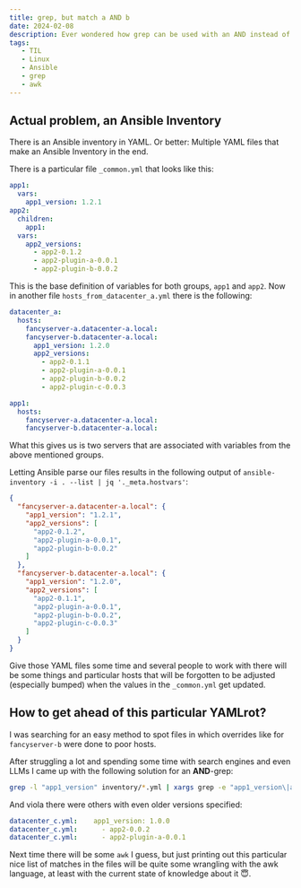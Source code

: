 ```yaml
---
title: grep, but match a AND b
date: 2024-02-08
description: Ever wondered how grep can be used with an AND instead of OR? I did.
tags:
   - TIL
   - Linux
   - Ansible
   - grep
   - awk
---
```


## Actual problem, an Ansible Inventory

There is an Ansible inventory in YAML.
Or better: Multiple YAML files that make an Ansible Inventory in the end.

There is a particular file `_common.yml` that looks like this:

```yaml
app1:
  vars:
    app1_version: 1.2.1
app2:
  children:
    app1:
  vars:
    app2_versions:
      - app2-0.1.2
      - app2-plugin-a-0.0.1
      - app2-plugin-b-0.0.2
```

This is the base definition of variables for both groups, `app1` and `app2`.
Now in another file `hosts_from_datacenter_a.yml` there is the following:

```yaml
datacenter_a:
  hosts:
    fancyserver-a.datacenter-a.local:
    fancyserver-b.datacenter-a.local:
      app1_version: 1.2.0
      app2_versions:
        - app2-0.1.1
        - app2-plugin-a-0.0.1
        - app2-plugin-b-0.0.2
        - app2-plugin-c-0.0.3

app1:
  hosts:
    fancyserver-a.datacenter-a.local:
    fancyserver-b.datacenter-a.local:
```

What this gives us is two servers that are associated with variables from the above mentioned groups.

Letting Ansible parse our files results in the following output of `ansible-inventory -i . --list | jq '._meta.hostvars'`:

```json
{
  "fancyserver-a.datacenter-a.local": {
    "app1_version": "1.2.1",
    "app2_versions": [
      "app2-0.1.2",
      "app2-plugin-a-0.0.1",
      "app2-plugin-b-0.0.2"
    ]
  },
  "fancyserver-b.datacenter-a.local": {
    "app1_version": "1.2.0",
    "app2_versions": [
      "app2-0.1.1",
      "app2-plugin-a-0.0.1",
      "app2-plugin-b-0.0.2",
      "app2-plugin-c-0.0.3"
    ]
  }
}
```

Give those YAML files some time and several people to work with there will be some things and particular hosts that will be forgotten to be adjusted (especially bumped) when the values in the `_common.yml` get updated.

## How to get ahead of this particular YAMLrot?
I was searching for an easy method to spot files in which overrides like for `fancyserver-b` were done to poor hosts.

After struggling a lot and spending some time with search engines and even LLMs I came up with the following solution for an **AND**-grep:

```bash
grep -l "app1_version" inventory/*.yml | xargs grep -e "app1_version\|app2-"
```

And viola there were others with even older versions specified:

```yaml
datacenter_c.yml:    app1_version: 1.0.0
datacenter_c.yml:      - app2-0.0.2
datacenter_c.yml:      - app2-plugin-a-0.0.1
```

Next time there will be some `awk` I guess, but just printing out this particular nice list of matches in the files will be quite some wrangling with the awk language, at least with the current state of knowledge about it 😇.
